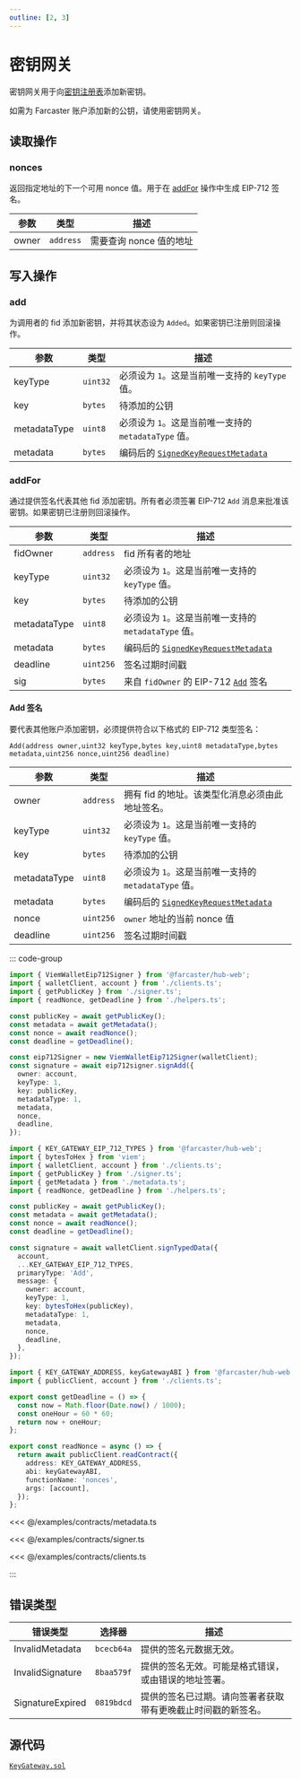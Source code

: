 ```yaml
---
outline: [2, 3]
---
```


# 密钥网关

密钥网关用于向[密钥注册表](/zh/reference/contracts/reference/key-registry.md)添加新密钥。

如需为 Farcaster 账户添加新的公钥，请使用密钥网关。

## 读取操作

### nonces

返回指定地址的下一个可用 nonce 值。用于在 [addFor](#addFor) 操作中生成 EIP-712 签名。

| 参数  | 类型      | 描述                    |
| ----- | --------- | ----------------------- |
| owner | `address` | 需要查询 nonce 值的地址 |

## 写入操作

### add

为调用者的 fid 添加新密钥，并将其状态设为 `Added`。如果密钥已注册则回滚操作。

| 参数         | 类型     | 描述                                                                                                                                  |
| ------------ | -------- | ------------------------------------------------------------------------------------------------------------------------------------- |
| keyType      | `uint32` | 必须设为 `1`。这是当前唯一支持的 `keyType` 值。                                                                                       |
| key          | `bytes`  | 待添加的公钥                                                                                                                          |
| metadataType | `uint8`  | 必须设为 `1`。这是当前唯一支持的 `metadataType` 值。                                                                                  |
| metadata     | `bytes`  | 编码后的 [`SignedKeyRequestMetadata`](/zh/reference/contracts/reference/signed-key-request-validator#signedkeyrequestmetadata-struct) |

### addFor

通过提供签名代表其他 fid 添加密钥。所有者必须签署 EIP-712 `Add` 消息来批准该密钥。如果密钥已注册则回滚操作。

| 参数         | 类型      | 描述                                                                                                                                  |
| ------------ | --------- | ------------------------------------------------------------------------------------------------------------------------------------- |
| fidOwner     | `address` | fid 所有者的地址                                                                                                                      |
| keyType      | `uint32`  | 必须设为 `1`。这是当前唯一支持的 `keyType` 值。                                                                                       |
| key          | `bytes`   | 待添加的公钥                                                                                                                          |
| metadataType | `uint8`   | 必须设为 `1`。这是当前唯一支持的 `metadataType` 值。                                                                                  |
| metadata     | `bytes`   | 编码后的 [`SignedKeyRequestMetadata`](/zh/reference/contracts/reference/signed-key-request-validator#signedkeyrequestmetadata-struct) |
| deadline     | `uint256` | 签名过期时间戳                                                                                                                        |
| sig          | `bytes`   | 来自 `fidOwner` 的 EIP-712 [`Add`](/zh/reference/contracts/reference/key-gateway#add-signature) 签名                                  |

#### Add 签名

要代表其他账户添加密钥，必须提供符合以下格式的 EIP-712 类型签名：

`Add(address owner,uint32 keyType,bytes key,uint8 metadataType,bytes metadata,uint256 nonce,uint256 deadline)`

| 参数         | 类型      | 描述                                                                                                                                  |
| ------------ | --------- | ------------------------------------------------------------------------------------------------------------------------------------- |
| owner        | `address` | 拥有 fid 的地址。该类型化消息必须由此地址签名。                                                                                       |
| keyType      | `uint32`  | 必须设为 `1`。这是当前唯一支持的 `keyType` 值。                                                                                       |
| key          | `bytes`   | 待添加的公钥                                                                                                                          |
| metadataType | `uint8`   | 必须设为 `1`。这是当前唯一支持的 `metadataType` 值。                                                                                  |
| metadata     | `bytes`   | 编码后的 [`SignedKeyRequestMetadata`](/zh/reference/contracts/reference/signed-key-request-validator#signedkeyrequestmetadata-struct) |
| nonce        | `uint256` | `owner` 地址的当前 nonce 值                                                                                                           |
| deadline     | `uint256` | 签名过期时间戳                                                                                                                        |

::: code-group

```ts [@farcaster/hub-web]
import { ViemWalletEip712Signer } from '@farcaster/hub-web';
import { walletClient, account } from './clients.ts';
import { getPublicKey } from './signer.ts';
import { readNonce, getDeadline } from './helpers.ts';

const publicKey = await getPublicKey();
const metadata = await getMetadata();
const nonce = await readNonce();
const deadline = getDeadline();

const eip712Signer = new ViemWalletEip712Signer(walletClient);
const signature = await eip712signer.signAdd({
  owner: account,
  keyType: 1,
  key: publicKey,
  metadataType: 1,
  metadata,
  nonce,
  deadline,
});
```

```ts [Viem]
import { KEY_GATEWAY_EIP_712_TYPES } from '@farcaster/hub-web';
import { bytesToHex } from 'viem';
import { walletClient, account } from './clients.ts';
import { getPublicKey } from './signer.ts';
import { getMetadata } from './metadata.ts';
import { readNonce, getDeadline } from './helpers.ts';

const publicKey = await getPublicKey();
const metadata = await getMetadata();
const nonce = await readNonce();
const deadline = getDeadline();

const signature = await walletClient.signTypedData({
  account,
  ...KEY_GATEWAY_EIP_712_TYPES,
  primaryType: 'Add',
  message: {
    owner: account,
    keyType: 1,
    key: bytesToHex(publicKey),
    metadataType: 1,
    metadata,
    nonce,
    deadline,
  },
});
```

```ts [helpers.ts]
import { KEY_GATEWAY_ADDRESS, keyGatewayABI } from '@farcaster/hub-web';
import { publicClient, account } from './clients.ts';

export const getDeadline = () => {
  const now = Math.floor(Date.now() / 1000);
  const oneHour = 60 * 60;
  return now + oneHour;
};

export const readNonce = async () => {
  return await publicClient.readContract({
    address: KEY_GATEWAY_ADDRESS,
    abi: keyGatewayABI,
    functionName: 'nonces',
    args: [account],
  });
};
```

<<< @/examples/contracts/metadata.ts

<<< @/examples/contracts/signer.ts

<<< @/examples/contracts/clients.ts

:::

## 错误类型

| 错误类型         | 选择器     | 描述                                                         |
| ---------------- | ---------- | ------------------------------------------------------------ |
| InvalidMetadata  | `bcecb64a` | 提供的签名元数据无效。                                       |
| InvalidSignature | `8baa579f` | 提供的签名无效。可能是格式错误，或由错误的地址签署。         |
| SignatureExpired | `0819bdcd` | 提供的签名已过期。请向签署者获取带有更晚截止时间戳的新签名。 |

## 源代码

[`KeyGateway.sol`](https://github.com/farcasterxyz/contracts/blob/1aceebe916de446f69b98ba1745a42f071785730/src/KeyGateway.sol)
